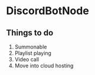 # DiscordBotNode
## Things to do
1. Summonable
2. Playlist playing
3. Video call
4. Move into cloud hosting